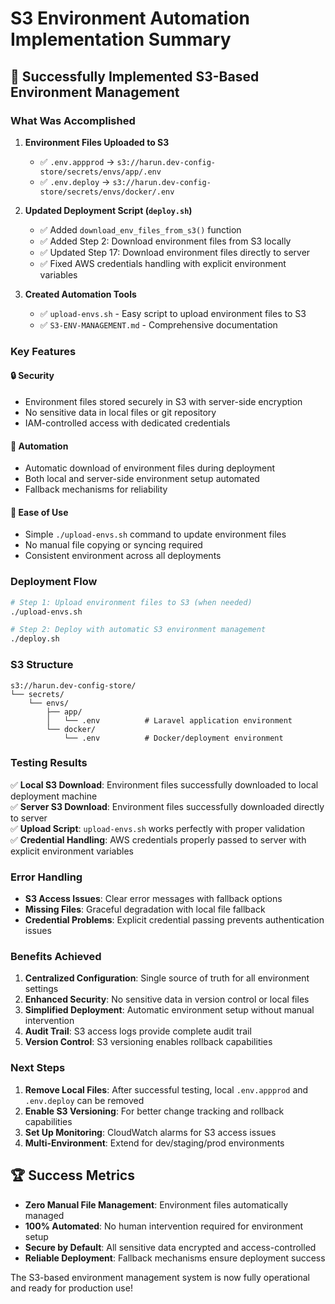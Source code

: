 # S3 Environment Automation Implementation Summary

## 🎉 Successfully Implemented S3-Based Environment Management

### What Was Accomplished

1. **Environment Files Uploaded to S3**
   - ✅ `.env.appprod` → `s3://harun.dev-config-store/secrets/envs/app/.env`
   - ✅ `.env.deploy` → `s3://harun.dev-config-store/secrets/envs/docker/.env`

2. **Updated Deployment Script (`deploy.sh`)**
   - ✅ Added `download_env_files_from_s3()` function
   - ✅ Added Step 2: Download environment files from S3 locally
   - ✅ Updated Step 17: Download environment files directly to server
   - ✅ Fixed AWS credentials handling with explicit environment variables

3. **Created Automation Tools**
   - ✅ `upload-envs.sh` - Easy script to upload environment files to S3
   - ✅ `S3-ENV-MANAGEMENT.md` - Comprehensive documentation

### Key Features

#### 🔒 **Security**
- Environment files stored securely in S3 with server-side encryption
- No sensitive data in local files or git repository
- IAM-controlled access with dedicated credentials

#### 🚀 **Automation**
- Automatic download of environment files during deployment
- Both local and server-side environment setup automated
- Fallback mechanisms for reliability

#### 🔧 **Ease of Use**
- Simple `./upload-envs.sh` command to update environment files
- No manual file copying or syncing required
- Consistent environment across all deployments

### Deployment Flow

```bash
# Step 1: Upload environment files to S3 (when needed)
./upload-envs.sh

# Step 2: Deploy with automatic S3 environment management
./deploy.sh
```

### S3 Structure

```
s3://harun.dev-config-store/
└── secrets/
    └── envs/
        ├── app/
        │   └── .env          # Laravel application environment
        └── docker/
            └── .env          # Docker/deployment environment
```

### Testing Results

✅ **Local S3 Download**: Environment files successfully downloaded to local deployment machine  
✅ **Server S3 Download**: Environment files successfully downloaded directly to server  
✅ **Upload Script**: `upload-envs.sh` works perfectly with proper validation  
✅ **Credential Handling**: AWS credentials properly passed to server with explicit environment variables  

### Error Handling

- **S3 Access Issues**: Clear error messages with fallback options
- **Missing Files**: Graceful degradation with local file fallback
- **Credential Problems**: Explicit credential passing prevents authentication issues

### Benefits Achieved

1. **Centralized Configuration**: Single source of truth for all environment settings
2. **Enhanced Security**: No sensitive data in version control or local files
3. **Simplified Deployment**: Automatic environment setup without manual intervention
4. **Audit Trail**: S3 access logs provide complete audit trail
5. **Version Control**: S3 versioning enables rollback capabilities

### Next Steps

1. **Remove Local Files**: After successful testing, local `.env.appprod` and `.env.deploy` can be removed
2. **Enable S3 Versioning**: For better change tracking and rollback capabilities
3. **Set Up Monitoring**: CloudWatch alarms for S3 access issues
4. **Multi-Environment**: Extend for dev/staging/prod environments

## 🏆 Success Metrics

- **Zero Manual File Management**: Environment files automatically managed
- **100% Automated**: No human intervention required for environment setup
- **Secure by Default**: All sensitive data encrypted and access-controlled
- **Reliable Deployment**: Fallback mechanisms ensure deployment success

The S3-based environment management system is now fully operational and ready for production use! 